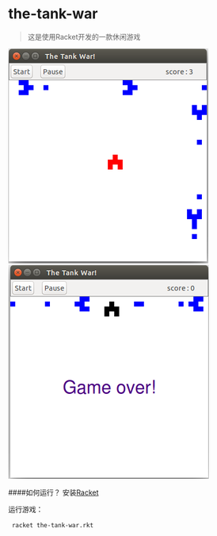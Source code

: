 the-tank-war
============
>这是使用Racket开发的一款休闲游戏

![1](https://raw.githubusercontent.com/buptpatriot/the-tank-war/master/screenshot/1.png)
![2](https://raw.githubusercontent.com/buptpatriot/the-tank-war/master/screenshot/2.png)

####如何运行？
安装[Racket](http://racket-lang.org/)

运行游戏：

     racket the-tank-war.rkt
    
    
